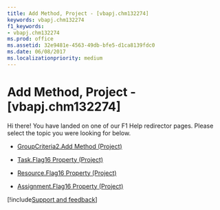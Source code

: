 ```yaml
---
title: Add Method, Project - [vbapj.chm132274]
keywords: vbapj.chm132274
f1_keywords:
- vbapj.chm132274
ms.prod: office
ms.assetid: 32e9481e-4563-49db-bfe5-d1ca8139fdc0
ms.date: 06/08/2017
ms.localizationpriority: medium
---
```



# Add Method, Project - [vbapj.chm132274]

Hi there! You have landed on one of our F1 Help redirector pages. Please select the topic you were looking for below.

- [GroupCriteria2.Add Method (Project)](https://msdn.microsoft.com/library/c10914c1-eda2-128e-0c5d-056ee51a9076%28Office.15%29.aspx)

- [Task.Flag16 Property (Project)](https://msdn.microsoft.com/library/67fe02a6-1aed-d589-c473-149d72e2a03c%28Office.15%29.aspx)

- [Resource.Flag16 Property (Project)](https://msdn.microsoft.com/library/5fa75173-8038-35be-ef8d-3f96e5ba377f%28Office.15%29.aspx)

- [Assignment.Flag16 Property (Project)](https://msdn.microsoft.com/library/fc4034ce-15b2-42fa-a292-453f5b2abacd%28Office.15%29.aspx)

[!include[Support and feedback](~/includes/feedback-boilerplate.md)]